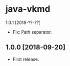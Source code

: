java-vkmd
=========

1.0.1 [2018-??-??]

- Fix: Path separator.

1.0.0 [2018-09-20]
------------------

- First release.
